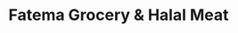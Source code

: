 ---
title: "Fatema Grocery & Halal Meat"
url: /jamaica/fatema-grocery-and-halal-meat/
shop: supermarket
---